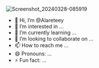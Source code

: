 ![Screenshot_20240328-085919](https://github.com/Alareteey/Alareteey/assets/155814997/c2166b2b-250e-422c-99b2-65c013fc3c68)
- 👋 Hi, I’m @Alareteey
- 👀 I’m interested in ...
- 🌱 I’m currently learning ...
- 💞️ I’m looking to collaborate on ...
- 📫 How to reach me ...
- 😄 Pronouns: ...
- ⚡ Fun fact: ...

<!---
Alareteey/Alareteey is a ✨ special ✨ repository because its `README.md` (this file) appears on your GitHub profile.
You can click the Preview link to take a look at your changes.
--->
